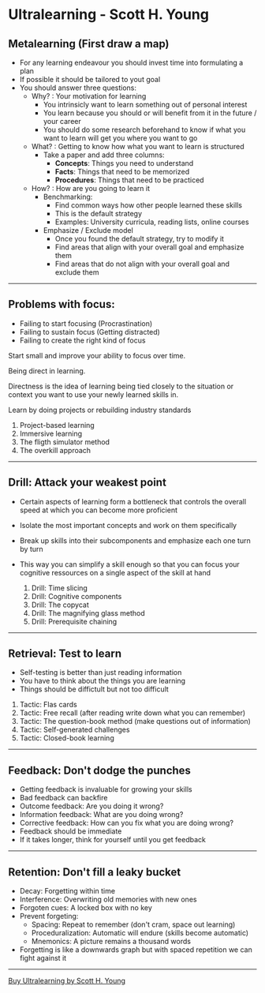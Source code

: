 # Ultralearning - Scott H. Young

## Metalearning (First draw a map)

- For any learning endeavour you should invest time into formulating a plan
- If possible it should be tailored to yout goal
- You should answer three questions:
    - Why? : Your motivation for learning
        - You intrinsicly want to learn something out of personal interest
        - You learn because you should or will benefit from it in the future / your career
        - You should do some research beforehand to know if what you want to learn will get you where you want to go
    - What? : Getting to know how what you want to learn is structured
        - Take a paper and add three columns:
            - **Concepts**: Things you need to understand
            - **Facts**: Things that need to be memorized
            - **Procedures**: Things that need to be practiced
    - How? : How are you going to learn it
        - Benchmarking:
            - Find common ways how other people learned these skills
            - This is the default strategy
            - Examples: University curricula, reading lists, online courses
        - Emphasize / Exclude model
            - Once you found the default strategy, try to modify it
            - Find areas that align with your overall goal and emphasize them
            - Find areas that do not align with your overall goal and exclude them

---

## Problems with focus:

- Failing to start focusing (Procrastination)
- Failing to sustain focus (Getting distracted)
- Failing to create the right kind of focus

Start small and improve your ability to focus over time.

Being direct in learning.

Directness is the idea of learning being tied closely to the situation or context you want to use your newly learned skills in.

Learn by doing projects or rebuilding industry standards

1. Project-based learning
2. Immersive learning
3. The fligth simulator method
4. The overkill approach

---

## Drill: Attack your weakest point

- Certain aspects of learning form a bottleneck that controls the overall speed at which you can become more proficient
- Isolate the most important concepts and work on them specifically
- Break up skills into their subcomponents and emphasize each one turn by turn
- This way you can simplify a skill enough so that you can focus your cognitive ressources on a single aspect of the skill at hand

    1. Drill: Time slicing
    2. Drill: Cognitive components
    3. Drill: The copycat
    4. Drill: The magnifying glass method
    5. Drill: Prerequisite chaining

---

## Retrieval: Test to learn

- Self-testing is better than just reading information
- You have to think about the things you are learning
- Things should be diffictult but not too difficult

1. Tactic: Flas cards
2. Tactic: Free recall (after reading write down what you can remember)
3. Tactic: The question-book method (make questions out of information)
4. Tactic: Self-generated challenges
5. Tactic: Closed-book learning

---

## Feedback: Don't dodge the punches

- Getting feedback is invaluable for growing your skills
- Bad feedback can backfire
- Outcome feedback: Are you doing it wrong?
- Information feedback: What are you doing wrong?
- Corrective feedback: How can you fix what you are doing wrong?
- Feedback should be immediate
- If it takes longer, think for yourself until you get feedback

---

## Retention: Don't fill a leaky bucket

- Decay: Forgetting within time
- Interference: Overwriting old memories with new ones
- Forgoten cues: A locked box with no key
- Prevent forgeting:
    - Spacing: Repeat to remember (don't cram, space out learning)
    - Proceduralization: Automatic will endure (skills become automatic)
    - Mnemonics: A picture remains a thousand words
- Forgetting is like a downwards graph but with spaced repetition we can fight against it

---

[Buy Ultralearning by Scott H. Young](https://www.amazon.com/Ultralearning-Master-Outsmart-Competition-Accelerate/dp/006285268X/ref=tmm_hrd_swatch_0?_encoding=UTF8&qid=1586783938&sr=8-1)
